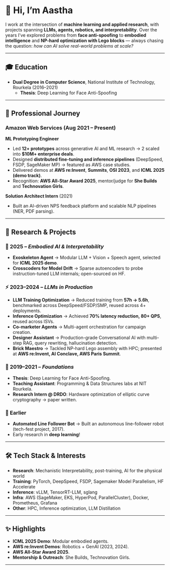 <!--
**aasthavar/aasthavar** is a ✨ _special_ ✨ repository because its `README.md` (this file) appears on your GitHub profile.

Here are some ideas to get you started:

- 🔭 I’m currently working on ...
- 🌱 I’m currently learning ...
- 👯 I’m looking to collaborate on ...
- 🤔 I’m looking for help with ...
- 💬 Ask me about ...
- 📫 How to reach me: ...
- 😄 Pronouns: ...
- ⚡ Fun fact: ...
-->

# 👋 Hi, I’m Aastha

I work at the intersection of **machine learning and applied research**, with projects spanning **LLMs, agents, robotics, and interpretability**. Over the years I’ve explored problems from **face anti-spoofing** to **embodied intelligence** and **NP-hard optimization with Lego blocks** — always chasing the question: *how can AI solve real-world problems at scale?*

---

## 🎓 Education

* **Dual Degree in Computer Science**, National Institute of Technology, Rourkela (2016–2021)
  * **Thesis**: Deep Learning for Face Anti-Spoofing

---

## 💼 Professional Journey

### Amazon Web Services (Aug 2021 – Present)

**ML Prototyping Engineer**
* Led **12+ prototypes** across generative AI and ML research → 2 scaled into **\$10M+ enterprise deals**.
* Designed **distributed fine-tuning and inference pipelines** (DeepSpeed, FSDP, SageMaker MP) → featured as AWS case studies.
* Delivered demos at **AWS re\:Invent**, **Summits**, **OSI 2023**, and **ICML 2025 (demo track)**.
* Recognition: **AWS All-Star Award 2025**, mentor/judge for **She Builds** and **Technovation Girls**.

**Solution Architect Intern** (2021)
* Built an AI-driven NPS feedback platform and scalable NLP pipelines (NER, PDF parsing).

---

## 🔬 Research & Projects

### 🦾 2025 – *Embodied AI & Interpretability*

* **Exoskeleton Agent** → Modular LLM + Vision + Speech agent, selected for **ICML 2025 demo**.
* **Crosscoders for Model Drift** → Sparse autoencoders to probe instruction-tuned LLM internals; open-sourced on HF.

### ⚡ 2023–2024 – *LLMs in Production*

* **LLM Training Optimization** → Reduced training from **57h → 5.6h**, benchmarked across DeepSpeed/FSDP/SMP, reused across 4+ deployments.
* **Inference Optimization** → Achieved **70% latency reduction, 80+ QPS**, reused across ISVs.
* **Co-marketer Agents** → Multi-agent orchestration for campaign creation.
* **Designer Assistant** → Production-grade Conversational AI with multi-step RAG, query rewriting, hallucination detection.
* **Brick Maestro** → Tackled NP-hard Lego assembly with HPC; presented at **AWS re\:Invent, AI Conclave, AWS Paris Summit**.

### 🌱 2019–2021 – *Foundations*

* **Thesis**: Deep Learning for Face Anti-Spoofing.
* **Teaching Assistant**: Programming & Data Structures labs at NIT Rourkela.
* **Research Intern @ DRDO**: Hardware optimization of elliptic curve cryptography → paper written.

### 🔭 Earlier

* **Automated Line Follower Bot** → Built an autonomous line-follower robot (tech-fest project, 2017).
* Early research in **deep learning**!

---

## 🛠️ Tech Stack & Interests

* **Research**: Mechanistic Interpretability, post-training, AI for the physical world
* **Training**: PyTorch, DeepSpeed, FSDP, Sagemaker Model Parallelism, HF Accelerate
* **Inference**: vLLM, TensorRT-LLM, sglang
* **Infra**: AWS (SageMaker, EKS, HyperPod, ParallelCluster), Docker, Prometheus, Grafana
* **Other**: HPC, Inference optimization, LLM Distillation

---

## ✨ Highlights

* **ICML 2025 Demo**: Modular embodied agents.
* **AWS re\:Invent Demos**: Robotics + GenAI (2023, 2024).
* **AWS All-Star Award 2025**.
* **Mentorship & Outreach**: She Builds, Technovation Girls.

---
